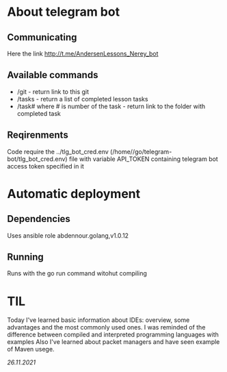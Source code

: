 # About telegram bot
## Communicating 
Here the link
http://t.me/AndersenLessons_Nerey_bot

## Available commands
- /git - return link to this git
- /tasks - return a list of completed lesson tasks
- /task# where # is number of the task - return link to the folder with completed task

## Reqirenments
Code require the ../tlg_bot_cred.env (/home/<user>/go/telegram-bot/tlg_bot_cred.env) file with variable API_TOKEN containing telegram bot access token specified in it

# Automatic deployment
## Dependencies
Uses ansible role abdennour.golang,v1.0.12

## Running
Runs with the go run command witohut compiling

# TIL
Today I've learned basic information about IDEs: overview, some advantages and the most commonly used ones. 
I was reminded of the difference between compiled and interpreted programming languages with examples 
Also I've learned about packet managers and have seen example of Maven usege.

_26.11.2021_
